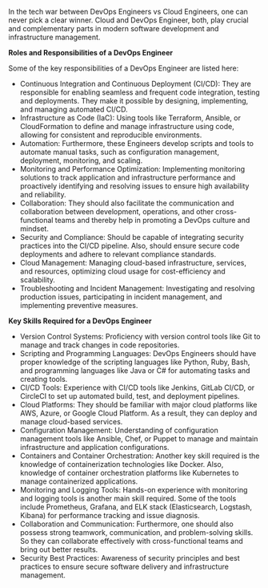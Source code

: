   

In the tech war between DevOps Engineers vs Cloud Engineers, one can never pick a clear winner. Cloud and DevOps Engineer, both, play crucial and complementary parts in modern software development and infrastructure management.

**Roles and Responsibilities of a DevOps Engineer**

Some of the key responsibilities of a DevOps Engineer are listed here:

-   Continuous Integration and Continuous Deployment (CI/CD): They are responsible for enabling seamless and frequent code integration, testing and deployments. They make it possible by designing, implementing, and managing automated CI/CD.
-   Infrastructure as Code (IaC): Using tools like Terraform, Ansible, or CloudFormation to define and manage infrastructure using code, allowing for consistent and reproducible environments.
-   Automation: Furthermore, these Engineers develop scripts and tools to automate manual tasks, such as configuration management, deployment, monitoring, and scaling.
-   Monitoring and Performance Optimization: Implementing monitoring solutions to track application and infrastructure performance and proactively identifying and resolving issues to ensure high availability and reliability.
-   Collaboration: They should also facilitate the communication and collaboration between development, operations, and other cross-functional teams and thereby help in promoting a DevOps culture and mindset.
-   Security and Compliance: Should be capable of integrating security practices into the CI/CD pipeline. Also, should ensure secure code deployments and adhere to relevant compliance standards.
-   Cloud Management: Managing cloud-based infrastructure, services, and resources, optimizing cloud usage for cost-efficiency and scalability.
-   Troubleshooting and Incident Management: Investigating and resolving production issues, participating in incident management, and implementing preventive measures.

**Key Skills Required for a DevOps Engineer**

-   Version Control Systems: Proficiency with version control tools like Git to manage and track changes in code repositories.
-   Scripting and Programming Languages: DevOps Engineers should have proper knowledge of the scripting languages like Python, Ruby, Bash, and programming languages like Java or C# for automating tasks and creating tools.
-   CI/CD Tools: Experience with CI/CD tools like Jenkins, GitLab CI/CD, or CircleCI to set up automated build, test, and deployment pipelines.
-   Cloud Platforms: They should be familiar with major cloud platforms like AWS, Azure, or Google Cloud Platform. As a result, they can deploy and manage cloud-based services.
-   Configuration Management: Understanding of configuration management tools like Ansible, Chef, or Puppet to manage and maintain infrastructure and application configurations.
-   Containers and Container Orchestration: Another key skill required is the knowledge of containerization technologies like Docker. Also, knowledge of container orchestration platforms like Kubernetes to manage containerized applications.
-   Monitoring and Logging Tools: Hands-on experience with monitoring and logging tools is another main skill required. Some of the tools include Prometheus, Grafana, and ELK stack (Elasticsearch, Logstash, Kibana) for performance tracking and issue diagnosis.
-   Collaboration and Communication: Furthermore, one should also possess strong teamwork, communication, and problem-solving skills. So they can collaborate effectively with cross-functional teams and bring out better results.
-   Security Best Practices: Awareness of security principles and best practices to ensure secure software delivery and infrastructure management.
